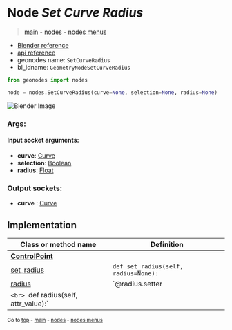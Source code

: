 # Node *Set Curve Radius*

> [main](../index.md) - [nodes](nodes.md) - [nodes menus](nodes_menus.md)

- [Blender reference](https://docs.blender.org/manual/en/latest/modeling/geometry_nodes/curve/set_curve_radius.html)
- [api reference](https://docs.blender.org/api/current/bpy.types.GeometryNodeSetCurveRadius.html)
- geonodes name: `SetCurveRadius`
- bl_idname: `GeometryNodeSetCurveRadius`

```python
from geonodes import nodes

node = nodes.SetCurveRadius(curve=None, selection=None, radius=None)
```

![Blender Image](https://docs.blender.org/manual/en/latest/_images/node-types_GeometryNodeSetCurveRadius.webp)

### Args:

#### Input socket arguments:

- **curve**: [Curve](Curve.md)
- **selection**: [Boolean](Boolean.md)
- **radius**: [Float](Float.md)

### Output sockets:

- **curve** : [Curve](Curve.md)

## Implementation

| Class or method name | Definition |
|----------------------|------------|
| **[ControlPoint](ControlPoint.md)** |
| [set_radius](ControlPoint.md#set_radius) | `def set_radius(self, radius=None):` |
| [radius](ControlPoint.md#radius) | `@radius.setter
`<br> `def radius(self, attr_value):` |

<sub>Go to [top](#node-Set-Curve-Radius) - [main](../index.md) - [nodes](nodes.md) - [nodes menus](nodes_menus.md)</sub>

